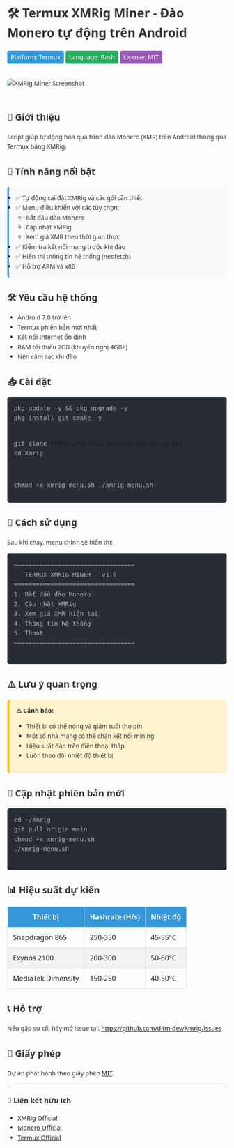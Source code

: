 <div style="font-family: 'Segoe UI', Tahoma, Geneva, Verdana, sans-serif; max-width: 900px; margin: 0 auto; line-height: 1.6; color: #333;">
  <h1>🛠️ Termux XMRig Miner - Đào Monero tự động trên Android</h1>

  <p>
    <span style="display:inline-block; background:#3498db; color:white; padding:4px 8px; border-radius:4px;">Platform: Termux</span>
    <span style="display:inline-block; background:#27ae60; color:white; padding:4px 8px; border-radius:4px;">Language: Bash</span>
    <span style="display:inline-block; background:#9b59b6; color:white; padding:4px 8px; border-radius:4px;">License: MIT</span>
  </p>

  <img src="https://i.imgur.com/JqYe3Wn.png" alt="XMRig Miner Screenshot" style="max-width: 100%; border-radius: 5px; margin: 20px 0;">

  <h2>📌 Giới thiệu</h2>
  <p>Script giúp tự động hóa quá trình đào Monero (XMR) trên Android thông qua Termux bằng XMRig.</p>

  <h2>🌟 Tính năng nổi bật</h2>
  <ul style="background: #f8f9fa; padding: 15px; border-left: 4px solid #3498db; border-radius: 5px;">
    <li>✅ Tự động cài đặt XMRig và các gói cần thiết</li>
    <li>✅ Menu điều khiển với các tùy chọn:
      <ul>
        <li>Bắt đầu đào Monero</li>
        <li>Cập nhật XMRig</li>
        <li>Xem giá XMR theo thời gian thực</li>
      </ul>
    </li>
    <li>✅ Kiểm tra kết nối mạng trước khi đào</li>
    <li>✅ Hiển thị thông tin hệ thống (neofetch)</li>
    <li>✅ Hỗ trợ ARM và x86</li>
  </ul>

  <h2>🛠️ Yêu cầu hệ thống</h2>
  <ul>
    <li>Android 7.0 trở lên</li>
    <li>Termux phiên bản mới nhất</li>
    <li>Kết nối Internet ổn định</li>
    <li>RAM tối thiểu 2GB (khuyến nghị 4GB+)</li>
    <li>Nên cắm sạc khi đào</li>
  </ul>

  <h2>📥 Cài đặt</h2>
  <pre style="background: #282c34; color: #abb2bf; padding: 15px; border-radius: 5px; overflow-x: auto;">
pkg update -y && pkg upgrade -y
pkg install git cmake -y

git clone https://github.com/d4m-dev/Xmrig.git
cd Xmrig

chmod +x xmrig-menu.sh
./xmrig-menu.sh
  </pre>

  <h2>🚀 Cách sử dụng</h2>
  <p>Sau khi chạy, menu chính sẽ hiển thị:</p>
  <pre style="background: #282c34; color: #abb2bf; padding: 15px; border-radius: 5px; overflow-x: auto;">
=================================
   TERMUX XMRIG MINER - v1.0
=================================
1. Bắt đầu đào Monero
2. Cập nhật XMRig
3. Xem giá XMR hiện tại
4. Thông tin hệ thống
5. Thoát
=================================
  </pre>

  <h2>⚠️ Lưu ý quan trọng</h2>
  <div style="background: #fff3cd; padding: 15px; border-left: 5px solid #ffc107; border-radius: 5px;">
    <strong>⚠️ Cảnh báo:</strong>
    <ul>
      <li>Thiết bị có thể nóng và giảm tuổi thọ pin</li>
      <li>Một số nhà mạng có thể chặn kết nối mining</li>
      <li>Hiệu suất đào trên điện thoại thấp</li>
      <li>Luôn theo dõi nhiệt độ thiết bị</li>
    </ul>
  </div>

  <h2>🔄 Cập nhật phiên bản mới</h2>
  <pre style="background: #282c34; color: #abb2bf; padding: 15px; border-radius: 5px; overflow-x: auto;">
cd ~/Xmrig
git pull origin main
chmod +x xmrig-menu.sh
./xmrig-menu.sh
  </pre>

  <h2>📊 Hiệu suất dự kiến</h2>
  <table style="width:100%; border-collapse: collapse; margin: 20px 0;">
    <thead>
      <tr style="background-color: #3498db; color: white;">
        <th style="padding: 12px; border: 1px solid #ddd;">Thiết bị</th>
        <th style="padding: 12px; border: 1px solid #ddd;">Hashrate (H/s)</th>
        <th style="padding: 12px; border: 1px solid #ddd;">Nhiệt độ</th>
      </tr>
    </thead>
    <tbody>
      <tr>
        <td style="padding: 12px; border: 1px solid #ddd;">Snapdragon 865</td>
        <td style="padding: 12px; border: 1px solid #ddd;">250-350</td>
        <td style="padding: 12px; border: 1px solid #ddd;">45-55°C</td>
      </tr>
      <tr style="background-color: #f2f2f2;">
        <td style="padding: 12px; border: 1px solid #ddd;">Exynos 2100</td>
        <td style="padding: 12px; border: 1px solid #ddd;">200-300</td>
        <td style="padding: 12px; border: 1px solid #ddd;">50-60°C</td>
      </tr>
      <tr>
        <td style="padding: 12px; border: 1px solid #ddd;">MediaTek Dimensity</td>
        <td style="padding: 12px; border: 1px solid #ddd;">150-250</td>
        <td style="padding: 12px; border: 1px solid #ddd;">40-50°C</td>
      </tr>
    </tbody>
  </table>

  <h2>📞 Hỗ trợ</h2>
  <p>Nếu gặp sự cố, hãy mở issue tại: 
    <a href="https://github.com/d4m-dev/Xmrig/issues">https://github.com/d4m-dev/Xmrig/issues</a>
  </p>

  <h2>📜 Giấy phép</h2>
  <p>Dự án phát hành theo giấy phép <a href="LICENSE">MIT</a>.</p>

  <hr>
  <h3>🔗 Liên kết hữu ích</h3>
  <ul>
    <li><a href="https://xmrig.com">XMRig Official</a></li>
    <li><a href="https://www.getmonero.org">Monero Official</a></li>
    <li><a href="https://termux.com">Termux Official</a></li>
  </ul>
</div>
